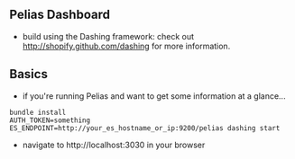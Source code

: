 Pelias Dashboard
----------------
* build using the Dashing framework: check out http://shopify.github.com/dashing for more information.

Basics
------
* if you're running Pelias and want to get some information at a glance...

```
bundle install
AUTH_TOKEN=something ES_ENDPOINT=http://your_es_hostname_or_ip:9200/pelias dashing start
```

* navigate to http://localhost:3030 in your browser
